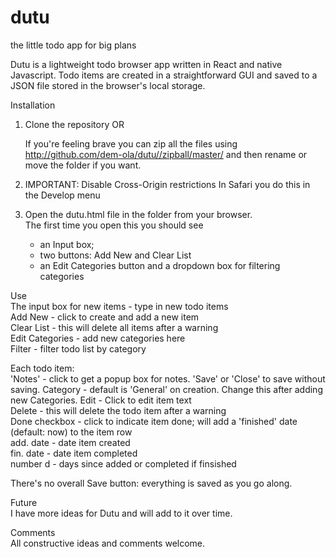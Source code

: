 # dutu
the little todo app for big plans

Dutu is a lightweight todo browser app written in React and native Javascript. Todo items are created in a straightforward GUI and saved to a JSON file stored in the browser's local storage.

Installation
1. Clone the repository OR
    
   If you're feeling brave you can zip all the files using 
http://github.com/dem-ola/dutu//zipball/master/ and then rename or move the folder if you want.

2. IMPORTANT: Disable Cross-Origin restrictions
   In Safari you do this in the Develop menu

3. Open the dutu.html file in the folder from your browser.\
   The first time you open this you should see
   - an Input box;
   - two buttons: Add New and Clear List
   - an Edit Categories button and a dropdown box for filtering categories

Use\
The input box for new items - type in new todo items\
Add New - click to create and add a new item\
Clear List - this will delete all items after a warning\
Edit Categories - add new categories here\
Filter - filter todo list by category

Each todo item:\
'Notes' - click to get a popup box for notes. 'Save' or 'Close' to save without saving.
Category - default is 'General' on creation. Change this after adding new Categories. 
Edit - Click to edit item text\
Delete - this will delete the todo item after a warning\
Done checkbox - click to indicate item done; will add a 'finished' date (default: now) to the item row\
add. date - date item created\
fin. date - date item completed\
number d - days since added or completed if finsished 

There's no overall Save button: everything is saved as you go along.

Future\
I have more ideas for Dutu and will add to it over time.

Comments\
All constructive ideas and comments welcome.
